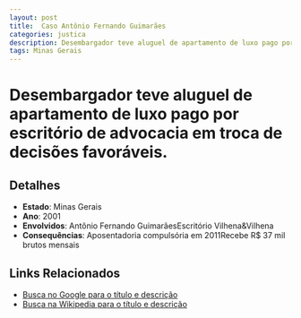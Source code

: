```yaml
---
layout: post
title:  Caso Antônio Fernando Guimarães
categories: justica
description: Desembargador teve aluguel de apartamento de luxo pago por escritório de advocacia em troca de decisões favoráveis.Antônio Fernando GuimarãesEscritório Vilhena&Vilhena
tags: Minas Gerais
---
```


# Desembargador teve aluguel de apartamento de luxo pago por escritório de advocacia em troca de decisões favoráveis.

## Detalhes
- **Estado**: Minas Gerais
- **Ano**: 2001
- **Envolvidos**:
Antônio Fernando GuimarãesEscritório Vilhena&Vilhena
- **Consequências**:
Aposentadoria compulsória em 2011Recebe R$ 37 mil brutos mensais

## Links Relacionados
- [Busca no Google para o título e descrição](https://www.google.com/search?q=Caso%20Ant%C3%B4nio%20Fernando%20Guimar%C3%A3es%20Desembargador%20teve%20aluguel%20de%20apartamento%20de%20luxo%20pago%20por%20escrit%C3%B3rio%20de%20advocacia%20em%20troca%20de%20decis%C3%B5es%20favor%C3%A1veis.%20Minas%20Gerais)
- [Busca na Wikipedia para o título e descrição](https://en.wikipedia.org/w/index.php?search=Caso%20Ant%C3%B4nio%20Fernando%20Guimar%C3%A3es%20Desembargador%20teve%20aluguel%20de%20apartamento%20de%20luxo%20pago%20por%20escrit%C3%B3rio%20de%20advocacia%20em%20troca%20de%20decis%C3%B5es%20favor%C3%A1veis.%20Minas%20Gerais)
